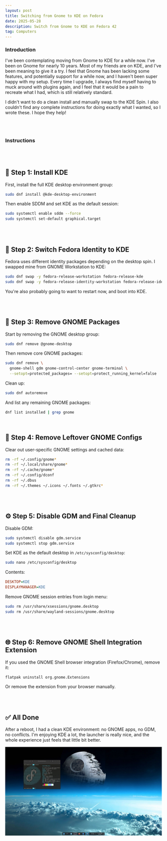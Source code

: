 ```yaml
---
layout: post
title: Switching from Gnome to KDE on Fedora
date: 2025-05-28
description: Switch from Gnome to KDE on Fedora 42
tag: Computers
---
```

### Introduction
I've been contemplating moving from Gnome to KDE for a while now. I've been on Gnome for nearly 10 years. Most of my friends are on KDE, and I've been meaning to give it a try. I feel that Gnome has been lacking some features, and potentially support for a while now, and I haven't been super happy with my setup. Every time I upgrade, I always find myself having to muck around with plugins again, and I feel that it would be a pain to recreate what I had, which is still relatively standard.



I didn't want to do a clean install and manually swap to the KDE Spin. I also couldn't find any complete instructions for doing exactly what I wanted, so I wrote these. I hope they help! 

<br><br>

### Instructions

<br><br>

## 🧰 Step 1: Install KDE

First, install the full KDE desktop environment group:

```bash
sudo dnf install @kde-desktop-environment
```

Then enable SDDM and set KDE as the default session:

```bash
sudo systemctl enable sddm --force
sudo systemctl set-default graphical.target
```

<br><br>

## 🔁 Step 2: Switch Fedora Identity to KDE

Fedora uses different identity packages depending on the desktop spin. I swapped mine from GNOME Workstation to KDE:

```bash
sudo dnf swap -y fedora-release-workstation fedora-release-kde
sudo dnf swap -y fedora-release-identity-workstation fedora-release-identity-kde
```

You're also probably going to want to restart now, and boot into KDE.

<br><br>

## 🧼 Step 3: Remove GNOME Packages

Start by removing the GNOME desktop group:

```bash
sudo dnf remove @gnome-desktop
```

Then remove core GNOME packages:

```bash
sudo dnf remove \
  gnome-shell gdm gnome-control-center gnome-terminal \
  --setopt=protected_packages= --setopt=protect_running_kernel=false
```

Clean up:

```bash
sudo dnf autoremove
```

And list any remaining GNOME packages:

```bash
dnf list installed | grep gnome
```

<br>

## 🧹 Step 4: Remove Leftover GNOME Configs

Clear out user-specific GNOME settings and cached data:

```bash
rm -rf ~/.config/gnome*
rm -rf ~/.local/share/gnome*
rm -rf ~/.cache/gnome*
rm -rf ~/.config/dconf
rm -rf ~/.dbus
rm -rf ~/.themes ~/.icons ~/.fonts ~/.gtkrc*
```

<br><br>

## ⚙️ Step 5: Disable GDM and Final Cleanup

Disable GDM:

```bash
sudo systemctl disable gdm.service
sudo systemctl stop gdm.service
```

Set KDE as the default desktop in `/etc/sysconfig/desktop`:

```bash
sudo nano /etc/sysconfig/desktop
```

Contents:

```ini
DESKTOP=KDE
DISPLAYMANAGER=KDE
```

Remove GNOME session entries from login menu:

```bash
sudo rm /usr/share/xsessions/gnome.desktop
sudo rm /usr/share/wayland-sessions/gnome.desktop
```

<br><br>

## 🌐 Step 6: Remove GNOME Shell Integration Extension

If you used the GNOME Shell browser integration (Firefox/Chrome), remove it:

```bash
flatpak uninstall org.gnome.Extensions
```

Or remove the extension from your browser manually.

<br><br>

## ✅ All Done

After a reboot, I had a clean KDE environment: no GNOME apps, no GDM, no conflicts.
I'm enjoying KDE a lot, the launcher is really nice, and the whole experience just feels that little bit better.


![Swapping Fedora release packages](/assets/images/fedorakde.png)
